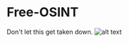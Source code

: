 # Free-OSINT
Don't let this get taken down.
![alt text]([https://static.wikia.nocookie.net/3bb36e97-fbef-4bea-9dba-637f8e6f394b/scale-to-width/755])
